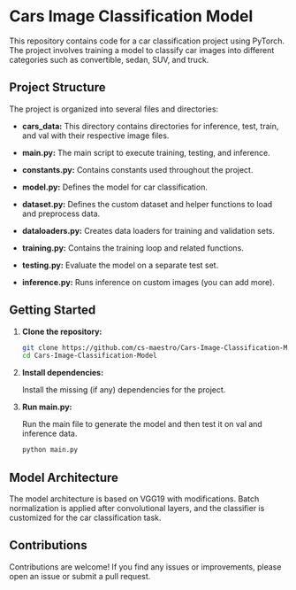 # Cars Image Classification Model

This repository contains code for a car classification project using PyTorch. The project involves training a model to classify car images into different categories such as convertible, sedan, SUV, and truck.

## Project Structure

The project is organized into several files and directories:

- **cars_data:** This directory contains directories for inference, test, train, and val with their respective image files.

- **main.py:** The main script to execute training, testing, and inference.

- **constants.py:** Contains constants used throughout the project.

- **model.py:** Defines the model for car classification.

- **dataset.py:** Defines the custom dataset and helper functions to load and preprocess data.

- **dataloaders.py:** Creates data loaders for training and validation sets.

- **training.py:** Contains the training loop and related functions.

- **testing.py:** Evaluate the model on a separate test set.

- **inference.py:** Runs inference on custom images (you can add more).

## Getting Started

1. **Clone the repository:**

   ```bash
   git clone https://github.com/cs-maestro/Cars-Image-Classification-Model.git
   cd Cars-Image-Classification-Model

2. **Install dependencies:**

   Install the missing (if any) dependencies for the project.
   
3. **Run main.py:**

   Run the main file to generate the model and then test it on val and inference data.
   ```bash
   python main.py

## Model Architecture
The model architecture is based on VGG19 with modifications. Batch normalization is applied after convolutional layers, and the classifier is customized for the car classification task.

## Contributions
Contributions are welcome! If you find any issues or improvements, please open an issue or submit a pull request.
